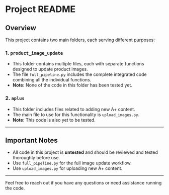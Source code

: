 # Project README

## Overview

This project contains two main folders, each serving different purposes:

### 1. `product_image_update`

- This folder contains multiple files, each with separate functions designed to update product images.
- The file `full_pipeline.py` includes the complete integrated code combining all the individual functions.
- **Note:** None of the code in this folder has been tested yet.

### 2. `aplus`

- This folder includes files related to adding new A+ content.
- The main file to use for this functionality is `upload_images.py`.
- **Note:** This code is also yet to be tested.

---

## Important Notes

- All code in this project is **untested** and should be reviewed and tested thoroughly before use.
- Use `full_pipeline.py` for the full image update workflow.
- Use `upload_images.py` for uploading new A+ content.

---

Feel free to reach out if you have any questions or need assistance running the code.
